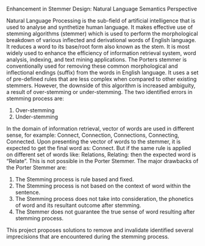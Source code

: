 Enhancement in Stemmer Design: Natural Language Semantics Perspective

Natural Language Processing is the sub-field of artificial intelligence that is used to analyse and synthetize human language. It makes effective use of stemming algorithms (stemmer) which is used to perform the morphological breakdown of various inflected and derivational words of English language. It reduces a word to its base/root form also known as the stem. It is most widely used to enhance the efficiency of information retrieval system, word analysis, indexing, and text mining applications. The Porters stemmer is conventionally used for removing these common morphological and inflectional endings (suffix) from the words in English language. It uses a set of pre-defined rules that are less complex when compared to other existing stemmers.
However, the downside of this algorithm is increased ambiguity, a result of over-stemming or under-stemming.
The two identified errors in stemming process are: 
1. Over-stemming
2. Under-stemming

In the domain of information retrieval, vector of words are used in different sense, for example: Connect,
Connection, Connections, Connecting, Connected. Upon presenting the vector of words to the stemmer, it is
expected to get the final word as: Connect. But if the same rule is applied on different set of words like:
Relations, Relating: then the expected word is “Relate”. This is not possible in the Porter Stemmer.
The major drawbacks of the Porter Stemmer are: 
1. The Stemming process is rule based and fixed.
2. The Stemming process is not based on the context of word within the sentence.
3. The Stemming process does not take into consideration, the phonetics of word and its resultant
outcome after stemming.
4. The Stemmer does not guarantee the true sense of word resulting after stemming process.

This project proposes solutions to remove and invalidate identified several imprecisions that are encountered during the stemming process.

